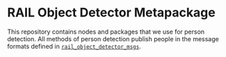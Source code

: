 # RAIL Object Detector Metapackage

This repository contains nodes and packages that we use for person detection. All methods of person detection publish people in the message formats defined in [`rail_object_detector_msgs`](rail_object_detector_msgs/).
